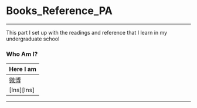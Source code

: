 # Books_Reference_PA
----
This part I set up with the readings and reference that I learn in my undergraduate school 

### Who Am I?
| Here I am | 
|---|
|[微博][Weibo]|
|[Ins][Ins]| 





****
[Weibo]:https://weibo.com/tangtang14/home?topnav=1&wvr=6
